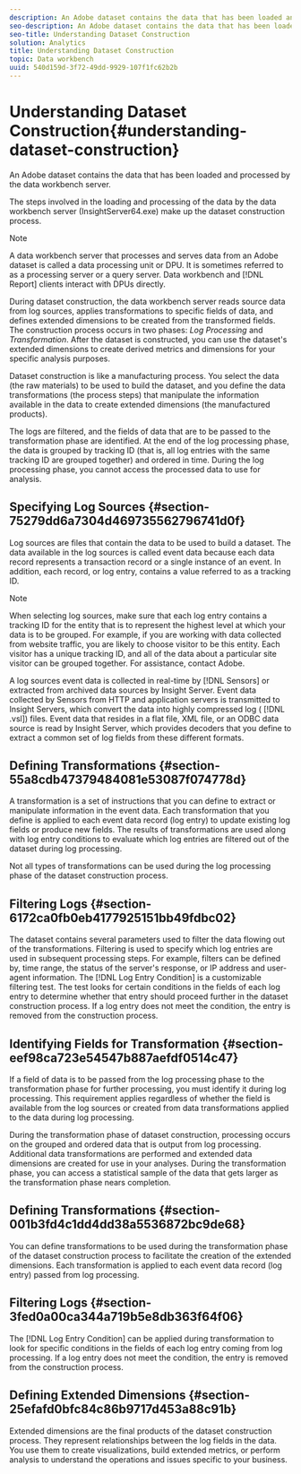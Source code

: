 ```yaml
---
description: An Adobe dataset contains the data that has been loaded and processed by the data workbench server.
seo-description: An Adobe dataset contains the data that has been loaded and processed by the data workbench server.
seo-title: Understanding Dataset Construction
solution: Analytics
title: Understanding Dataset Construction
topic: Data workbench
uuid: 540d159d-3f72-49dd-9929-107f1fc62b2b
---
```


# Understanding Dataset Construction{#understanding-dataset-construction}

An Adobe dataset contains the data that has been loaded and processed by the data workbench server.

 The steps involved in the loading and processing of the data by the data workbench server (InsightServer64.exe) make up the dataset construction process.

>[!NOTE]
>
>A data workbench server that processes and serves data from an Adobe dataset is called a data processing unit or DPU. It is sometimes referred to as a processing server or a query server. Data workbench and [!DNL Report] clients interact with DPUs directly.

During dataset construction, the data workbench server reads source data from log sources, applies transformations to specific fields of data, and defines extended dimensions to be created from the transformed fields. The construction process occurs in two phases: *Log Processing* and *Transformation*. After the dataset is constructed, you can use the dataset's extended dimensions to create derived metrics and dimensions for your specific analysis purposes.

Dataset construction is like a manufacturing process. You select the data (the raw materials) to be used to build the dataset, and you define the data transformations (the process steps) that manipulate the information available in the data to create extended dimensions (the manufactured products).

<!--
c_log_proc.xml
-->

The logs are filtered, and the fields of data that are to be passed to the transformation phase are identified. At the end of the log processing phase, the data is grouped by tracking ID (that is, all log entries with the same tracking ID are grouped together) and ordered in time. During the log processing phase, you cannot access the processed data to use for analysis.

## Specifying Log Sources {#section-75279dd6a7304d469735562796741d0f}

Log sources are files that contain the data to be used to build a dataset. The data available in the log sources is called event data because each data record represents a transaction record or a single instance of an event. In addition, each record, or log entry, contains a value referred to as a tracking ID.

>[!NOTE]
>
>When selecting log sources, make sure that each log entry contains a tracking ID for the entity that is to represent the highest level at which your data is to be grouped. For example, if you are working with data collected from website traffic, you are likely to choose visitor to be this entity. Each visitor has a unique tracking ID, and all of the data about a particular site visitor can be grouped together. For assistance, contact Adobe.

A log sources event data is collected in real-time by [!DNL Sensors] or extracted from archived data sources by Insight Server. Event data collected by Sensors from HTTP and application servers is transmitted to Insight Servers, which convert the data into highly compressed log ( [!DNL .vsl]) files. Event data that resides in a flat file, XML file, or an ODBC data source is read by Insight Server, which provides decoders that you define to extract a common set of log fields from these different formats.

## Defining Transformations {#section-55a8cdb47379484081e53087f074778d}

A transformation is a set of instructions that you can define to extract or manipulate information in the event data. Each transformation that you define is applied to each event data record (log entry) to update existing log fields or produce new fields. The results of transformations are used along with log entry conditions to evaluate which log entries are filtered out of the dataset during log processing.

Not all types of transformations can be used during the log processing phase of the dataset construction process.

## Filtering Logs {#section-6172ca0fb0eb4177925151bb49fdbc02}

The dataset contains several parameters used to filter the data flowing out of the transformations. Filtering is used to specify which log entries are used in subsequent processing steps. For example, filters can be defined by, time range, the status of the server's response, or IP address and user-agent information. The [!DNL Log Entry Condition] is a customizable filtering test. The test looks for certain conditions in the fields of each log entry to determine whether that entry should proceed further in the dataset construction process. If a log entry does not meet the condition, the entry is removed from the construction process.

## Identifying Fields for Transformation {#section-eef98ca723e54547b887aefdf0514c47}

If a field of data is to be passed from the log processing phase to the transformation phase for further processing, you must identify it during log processing. This requirement applies regardless of whether the field is available from the log sources or created from data transformations applied to the data during log processing.

<!--
c_transformation.xml
-->

During the transformation phase of dataset construction, processing occurs on the grouped and ordered data that is output from log processing. Additional data transformations are performed and extended data dimensions are created for use in your analyses. During the transformation phase, you can access a statistical sample of the data that gets larger as the transformation phase nears completion.

## Defining Transformations {#section-001b3fd4c1dd4dd38a5536872bc9de68}

You can define transformations to be used during the transformation phase of the dataset construction process to facilitate the creation of the extended dimensions. Each transformation is applied to each event data record (log entry) passed from log processing.

## Filtering Logs {#section-3fed0a00ca344a719b5e8db363f64f06}

The [!DNL Log Entry Condition] can be applied during transformation to look for specific conditions in the fields of each log entry coming from log processing. If a log entry does not meet the condition, the entry is removed from the construction process.

## Defining Extended Dimensions {#section-25efafd0bfc84c86b9717d453a88c91b}

Extended dimensions are the final products of the dataset construction process. They represent relationships between the log fields in the data. You use them to create visualizations, build extended metrics, or perform analysis to understand the operations and issues specific to your business. 
